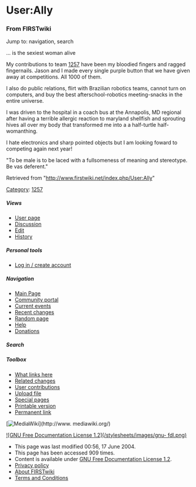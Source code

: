 # User:Ally

### From FIRSTwiki

Jump to: navigation, search

... is the sexiest woman alive

My contributions to team [1257](/index.php/1257 "1257" ) have been my bloodied
fingers and ragged fingernails. Jason and I made every single purple button
that we have given away at competitions. All 1000 of them.

I also do public relations, flirt with Brazilian robotics teams, cannot turn
on computers, and buy the best afterschool-robotics meeting-snacks in the
entire universe.

I was driven to the hospital in a coach bus at the Annapolis, MD regional
after having a terrible allergic reaction to maryland shellfish and sprouting
hives all over my body that transformed me into a a half-turtle half-
womanthing.

I hate electronics and sharp pointed objects but I am looking foward to
competing again next year!

"To be male is to be laced with a fullsomeness of meaning and stereotype. Be
vas deferent."

Retrieved from "<http://www.firstwiki.net/index.php/User:Ally>"

[Category](/index.php?title=Special:Categories&article=User%3AAlly
"Special:Categories" ): [1257](/index.php/Category:1257 "Category:1257" )

##### Views

  * [User page](/index.php/User:Ally)
  * [Discussion](/index.php/User_talk:Ally)
  * [Edit](/index.php?title=User:Ally&action=edit)
  * [History](/index.php?title=User:Ally&action=history)

##### Personal tools

  * [Log in / create account](/index.php?title=Special:Userlogin&returnto=User:Ally)

[](/index.php/Main_Page "Main Page" )

##### Navigation

  * [Main Page](/index.php/Main_Page)
  * [Community portal](/index.php/FIRSTwiki:Community_portal)
  * [Current events](/index.php/Current_events)
  * [Recent changes](/index.php/Special:Recentchanges)
  * [Random page](/index.php/Special:Random)
  * [Help](/index.php/Help:Contents)
  * [Donations](/index.php/FIRSTwiki:Site_support)

##### Search



##### Toolbox

  * [What links here](/index.php/Special:Whatlinkshere/User:Ally)
  * [Related changes](/index.php/Special:Recentchangeslinked/User:Ally)
  * [User contributions](/index.php/Special:Contributions/Ally)
  * [Upload file](/index.php/Special:Upload)
  * [Special pages](/index.php/Special:Specialpages)
  * [Printable version](/index.php?title=User:Ally&printable=yes)
  * [Permanent link](/index.php?title=User:Ally&oldid=37549)

[![MediaWiki](/skins/common/images/poweredby_mediawiki_88x31.png)](http://www.
mediawiki.org/)

[![GNU Free Documentation License 1.2](/stylesheets/images/gnu-
fdl.png)](http://www.gnu.org/copyleft/fdl.html)

  * This page was last modified 00:56, 17 June 2004.
  * This page has been accessed 909 times.
  * Content is available under [GNU Free Documentation License 1.2](http://www.gnu.org/copyleft/fdl.html "http://www.gnu.org/copyleft/fdl.html" ).
  * [Privacy policy](/index.php/FIRSTwiki:Privacy_policy "FIRSTwiki:Privacy policy" )
  * [About FIRSTwiki](/index.php/FIRSTwiki:About "FIRSTwiki:About" )
  * [Terms and Conditions](/index.php/FIRSTwiki:Terms_and_conditions "FIRSTwiki:Terms and conditions" )

